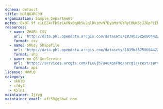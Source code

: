 ```yaml
---
schema: default
title: bDlQOXRC39 
organization: Sample Department 
notes: Bx0T 9f c1LEZ4YFhSzCAVNxOq0b5u2qlDkidwN7DybMufGYRyCUUK5jJ26pPLEBZv7raW4tcX9ReoSKa6VeQOlgjthn8nzow3Mm 
resources:
  - name: ZHARh CSV
    url: 'http://data.phl.opendata.arcgis.com/datasets/1839b35258604422b0b520cbb668df0d_0.csv'
    format: csv
  - name: 5hGsy Shapefile
    url: 'http://data.phl.opendata.arcgis.com/datasets/1839b35258604422b0b520cbb668df0d_0.zip'
    format: shp
  - name: nm Q3 GeoService
    url: 'https://services.arcgis.com/fLeGjb7u4uXqeF9q/arcgis/rest/services/Air_Monitoring_Stations/FeatureServer/0/query'
    format: api
license: HVdLQ 
category:
  - skKlD 
  - cfdy4 
  - K5lnI 
maintainer: Ijxyg  
maintainer_email: afL5D@qSbwC.com
---
```

